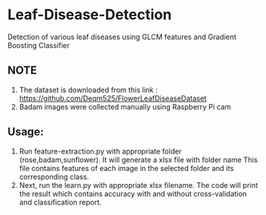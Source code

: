 # Leaf-Disease-Detection
Detection of various leaf diseases using GLCM features and Gradient Boosting Classifier


## NOTE
1. The dataset is downloaded from this link : https://github.com/Deqm525/FlowerLeafDiseaseDataset
2. Badam images were collected manually using Raspberry Pi cam


## Usage:
1. Run feature-extraction.py with appropriate folder (rose,badam,sunflower). It will generate a xlsx file with folder name
   This file contains features of each image in the selected folder and its corresponding class.
2. Next, run the learn.py with appropriate xlsx filename. The code will print the result which contains accuracy with and without cross-validation and classification report.

